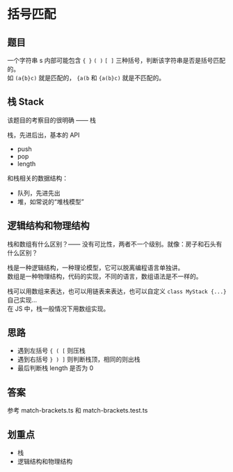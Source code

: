 # 括号匹配

## 题目

一个字符串 s 内部可能包含 `{ }` `( )` `[ ]` 三种括号，判断该字符串是否是括号匹配的。<br>
如 `(a{b}c)` 就是匹配的， `{a(b` 和 `{a(b}c)` 就是不匹配的。

## 栈 Stack

该题目的考察目的很明确 —— 栈

栈，先进后出，基本的 API
- push
- pop
- length

和栈相关的数据结构：
- 队列，先进先出
- 堆，如常说的“堆栈模型”

## 逻辑结构和物理结构

栈和数组有什么区别？—— 没有可比性，两者不一个级别。就像：房子和石头有什么区别？

栈是一种逻辑结构，一种理论模型，它可以脱离编程语言单独讲。<br>
数组是一种物理结构，代码的实现，不同的语言，数组语法是不一样的。

栈可以用数组来表达，也可以用链表来表达，也可以自定义 `class MyStack {...}` 自己实现…<br>
在 JS 中，栈一般情况下用数组实现。

## 思路

- 遇到左括号 `{ ( [` 则压栈
- 遇到右括号 `} ) ]` 则判断栈顶，相同的则出栈
- 最后判断栈 length 是否为 0

## 答案

参考 match-brackets.ts 和 match-brackets.test.ts

## 划重点

- 栈
- 逻辑结构和物理结构
